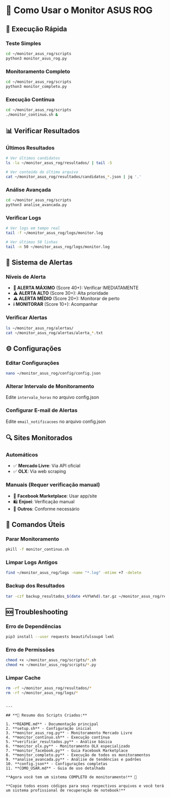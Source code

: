 # 📖 Como Usar o Monitor ASUS ROG

## 🚀 Execução Rápida

### Teste Simples
```bash
cd ~/monitor_asus_rog/scripts
python3 monitor_asus_rog.py
```

### Monitoramento Completo
```bash
cd ~/monitor_asus_rog/scripts
python3 monitor_completo.py
```

### Execução Contínua
```bash
cd ~/monitor_asus_rog/scripts
./monitor_continuo.sh &
```

## 📊 Verificar Resultados

### Últimos Resultados
```bash
# Ver últimos candidatos
ls -la ~/monitor_asus_rog/resultados/ | tail -5

# Ver conteúdo do último arquivo
cat ~/monitor_asus_rog/resultados/candidatos_*.json | jq '.'
```

### Análise Avançada
```bash
cd ~/monitor_asus_rog/scripts
python3 analise_avancada.py
```

### Verificar Logs
```bash
# Ver logs em tempo real
tail -f ~/monitor_asus_rog/logs/monitor.log

# Ver últimas 50 linhas
tail -n 50 ~/monitor_asus_rog/logs/monitor.log
```

## 🚨 Sistema de Alertas

### Níveis de Alerta
- **🚨 ALERTA MÁXIMO** (Score 40+): Verificar IMEDIATAMENTE
- **⚠️ ALERTA ALTO** (Score 30+): Alta prioridade
- **⚠️ ALERTA MÉDIO** (Score 20+): Monitorar de perto
- **ℹ️ MONITORAR** (Score 10+): Acompanhar

### Verificar Alertas
```bash
ls ~/monitor_asus_rog/alertas/
cat ~/monitor_asus_rog/alertas/alerta_*.txt
```

## ⚙️ Configurações

### Editar Configurações
```bash
nano ~/monitor_asus_rog/config/config.json
```

### Alterar Intervalo de Monitoramento
Edite `intervalo_horas` no arquivo config.json

### Configurar E-mail de Alertas
Edite `email_notificacoes` no arquivo config.json

## 🔍 Sites Monitorados

### Automáticos
- ✅ **Mercado Livre**: Via API oficial
- ✅ **OLX**: Via web scraping

### Manuais (Requer verificação manual)
- 📱 **Facebook Marketplace**: Usar app/site
- 🛍️ **Enjoei**: Verificação manual
- 🔄 **Outros**: Conforme necessário

## 📱 Comandos Úteis

### Parar Monitoramento
```bash
pkill -f monitor_continuo.sh
```

### Limpar Logs Antigos
```bash
find ~/monitor_asus_rog/logs -name "*.log" -mtime +7 -delete
```

### Backup dos Resultados
```bash
tar -czf backup_resultados_$(date +%Y%m%d).tar.gz ~/monitor_asus_rog/resultados/
```

## 🆘 Troubleshooting

### Erro de Dependências
```bash
pip3 install --user requests beautifulsoup4 lxml
```

### Erro de Permissões
```bash
chmod +x ~/monitor_asus_rog/scripts/*.sh
chmod +x ~/monitor_asus_rog/scripts/*.py
```

### Limpar Cache
```bash
rm -rf ~/monitor_asus_rog/resultados/*
rm -rf ~/monitor_asus_rog/logs/*
```
```

---

## **🎯 Resumo dos Scripts Criados:**

1. **README.md** - Documentação principal
2. **setup.sh** - Configuração inicial
3. **monitor_asus_rog.py** - Monitoramento Mercado Livre
4. **monitor_continuo.sh** - Execução contínua
5. **verificar_resultados.py** - Análise básica
6. **monitor_olx.py** - Monitoramento OLX especializado
7. **monitor_facebook.py** - Guia Facebook Marketplace
8. **monitor_completo.py** - Execução de todos os monitoramentos
9. **analise_avancada.py** - Análise de tendências e padrões
10. **config.json** - Configurações completas
11. **COMO_USAR.md** - Guia de uso detalhado

**Agora você tem um sistema COMPLETO de monitoramento!** 🚀

**Copie todos esses códigos para seus respectivos arquivos e você terá um sistema profissional de recuperação de notebook!**